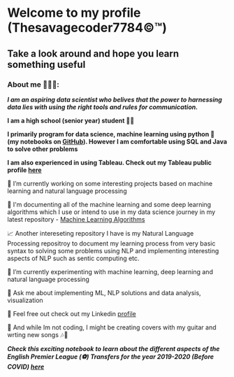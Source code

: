 # Welcome to my profile (Thesavagecoder7784©️™️)
## Take a look around and hope you learn something useful 
### About me 👨🏻‍💻:
***I am an aspiring data scientist who belives that the power to harnessing data lies with using the right tools and rules for communication.***

**I am a high school (senior year) student 👨‍🎓**

**I primarily program for data science, machine learning using python 🐍 (my notebooks on [GitHub](https://github.com/Thesavagecoder7784/Statistical-Data-Analysis-With-Pandas)). However I am comfortable using SQL and Java to solve other problems**

**I am also experienced in using Tableau. Check out my Tableau public profile [here](https://public.tableau.com/profile/prabhat6777#!/)**

🔭 I’m currently working on some interesting projects based on machine learning and natural language processing

📄 I'm documenting all of the machine learning and some deep learning algorithms which I use or intend to use in my data science journey in my latest repository - [Machine Learning Algorithms](https://github.com/Thesavagecoder7784/Machine-Learning-Algorthims)

📈 Another intereseting repository I have is my Natural Language Processing repositroy to document my learning process from very basic syntax to solving some problems using NLP and implementing interesting aspects of NLP such as sentic computing etc.

🌱 I’m currently experimenting with machine learning, deep learning and natural language processing

💬 Ask me about implementing ML, NLP solutions and data analysis, visualization

👥 Feel free out check out my Linkedin [profile](https://www.linkedin.com/in/prabhat-m-237719172/)

🎸 And while Im not coding, I might be creating covers with my guitar and wrting new songs 🎶🎵

***Check this exciting notebook to learn about the different aspects of the English Premier League (⚽️) Transfers for the year 2019-2020 (Before COVID) [here](https://github.com/Thesavagecoder7784/Statistical-Data-Analysis-With-Pandas/blob/master/English%20Premier%20League%20Transfers%20Analysis%202019-20.ipynb)***
